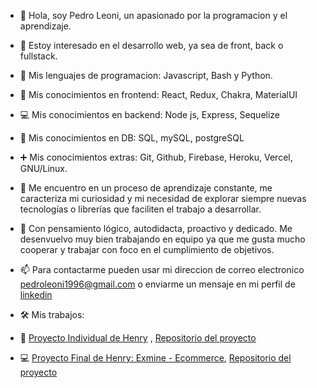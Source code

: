 - 👋 Hola, soy Pedro Leoni, un apasionado por la programacion y el aprendizaje. 

- 👀 Estoy interesado en el desarrollo web, ya sea de front, back o fullstack.

- 🧮 Mis lenguajes de programacion: Javascript, Bash y Python.

- 🎨 Mis conocimientos en frontend: React, Redux, Chakra, MaterialUI

- 💻 Mis conocimientos en backend: Node js, Express, Sequelize

- 💾 Mis conocimientos en DB: SQL, mySQL, postgreSQL

- ➕ Mis conocimientos extras: Git, Github, Firebase, Heroku, Vercel, GNU/Linux.

- 🌱 Me encuentro en un proceso de aprendizaje constante, me caracteriza mi curiosidad y mi necesidad de explorar siempre nuevas tecnologías o librerías que faciliten el trabajo a desarrollar.

- 💞️ Con pensamiento lógico, autodidacta, proactivo y dedicado. Me desenvuelvo muy bien trabajando en equipo ya que me gusta mucho cooperar y trabajar con foco en el cumplimiento de objetivos. 

- 📫 Para contactarme pueden usar mi direccion de correo electronico pedroleoni1996@gmail.com o enviarme un mensaje en mi perfil de [linkedin](https://www.linkedin.com/in/pedro-leoni/)

- 🛠 Mis trabajos:
- 🥐 [Proyecto Individual de Henry](https://pi-food-zeta.vercel.app/) , [Repositorio del proyecto](https://github.com/pedro-leoni/PI-Food)
- 💻 [Proyecto Final de Henry: Exmine - Ecommerce](https://final-project-beryl.vercel.app/), [Repositorio del proyecto](https://github.com/pabloktus/Final-Project)
<!---
pedro-leoni/pedro-leoni is a ✨ special ✨ repository because its `README.md` (this file) appears on your GitHub profile.
You can click the Preview link to take a look at your changes.
--->
